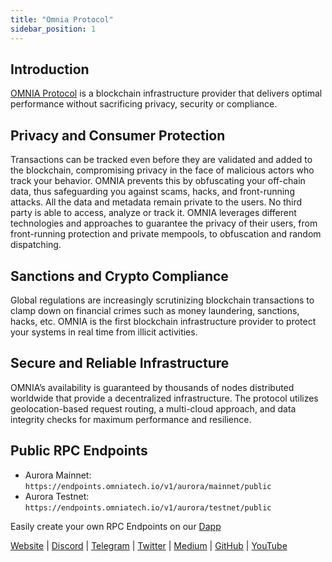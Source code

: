 ```yaml
---
title: "Omnia Protocol"
sidebar_position: 1
---
```


## Introduction

[OMNIA Protocol](https://omniatech.io) is a blockchain infrastructure provider that delivers optimal performance without sacrificing privacy, security or compliance.

## Privacy and Consumer Protection

Transactions can be tracked even before they are validated and added to the blockchain, compromising privacy in the face of malicious actors who track your behavior. OMNIA prevents this by obfuscating your off-chain data, thus safeguarding you against scams, hacks, and front-running attacks. All the data and metadata remain private to the users. No third party is able to access, analyze or track it. OMNIA leverages different technologies and approaches to guarantee the privacy of their users, from front-running protection and private mempools, to obfuscation and random dispatching.

## Sanctions and Crypto Compliance

Global regulations are increasingly scrutinizing blockchain transactions to clamp down on financial crimes such as money laundering, sanctions, hacks, etc.
OMNIA is the first blockchain infrastructure provider to protect your systems in real time from illicit activities.

## Secure and Reliable Infrastructure

OMNIA’s availability is guaranteed by thousands of nodes distributed worldwide that provide a decentralized infrastructure. The protocol utilizes geolocation-based request routing, a multi-cloud approach, and data integrity checks for maximum performance and resilience.

## Public RPC Endpoints

- Aurora Mainnet: `https://endpoints.omniatech.io/v1/aurora/mainnet/public`
- Aurora Testnet: `https://endpoints.omniatech.io/v1/aurora/testnet/public`

Easily create your own RPC Endpoints on our [Dapp](https://app.omniatech.io)

[Website](https://omniatech.io) |
[Discord](https://discord.com/invite/omniaprotocol) |
[Telegram](https://t.me/Omnia_protocol) |
[Twitter](https://twitter.com/omnia_protocol) |
[Medium](https://medium.com/omniaprotocol) |
[GitHub](https://github.com/omniaprotocol) |
[YouTube](https://www.youtube.com/@omniaprotocol)
